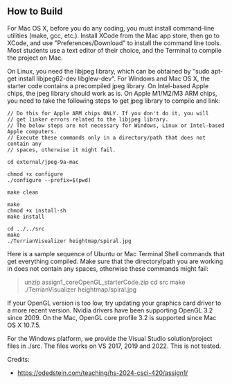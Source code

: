 ## How to Build

For Mac OS X, before you do any coding, you must install command-line utilities (make, gcc, etc.). Install XCode from the Mac app store, then go to XCode, and use "Preferences/Download" to install the command line tools. Most students use a text editor of their choice, and the Terminal to compile the project on Mac.

On Linux, you need the libjpeg library, which can be obtained by "sudo apt-get install libjpeg62-dev libglew-dev". For Windows and Mac OS X, the starter code contains a precompiled jpeg library. On Intel-based Apple chips, the jpeg library should work as is. On Apple M1/M2/M3 ARM chips, you need to take the following steps to get jpeg library to compile and link:

```
// Do this for Apple ARM chips ONLY. If you don't do it, you will
// get linker errors related to the libjpeg library.
// The below steps are not necessary for Windows, Linux or Intel-based Apple computers.
// Execute these commands only in a directory/path that does not contain any
// spaces, otherwise it might fail.

cd external/jpeg-9a-mac

chmod +x configure
./configure --prefix=$(pwd)

make clean

make
chmod +x install-sh
make install

cd ../../src
make
./TerrianVisualizer heightmap/spiral.jpg
```

Here is a sample sequence of Ubuntu or Mac Terminal Shell commands that get everything compiled. Make sure that the directory/path you are working in does not contain any spaces, otherwise these commands might fail:

> unzip assign1_coreOpenGL_starterCode.zip
> cd src
> make
> ./TerrianVisualizer heightmap/spiral.jpg

If your OpenGL version is too low, try updating your graphics card driver to a more recent version. Nvidia drivers have been supporting OpenGL 3.2 since 2009. On the Mac, OpenGL core profile 3.2 is supported since Mac OS X 10.7.5.

For the Windows platform, we provide the Visual Studio solution/project files in ./src. The files works on VS 2017, 2019 and 2022. This is not tested.

Credits:
- https://odedstein.com/teaching/hs-2024-csci-420/assign1/
